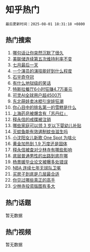# 知乎热门

`最后更新时间：2025-08-01 18:31:18 +0800`

## 热门搜索

1. [哪句话让你突然沉默了很久](https://www.zhihu.com/search?q=%E5%93%AA%E5%8F%A5%E8%AF%9D%E8%AE%A9%E4%BD%A0%E7%AA%81%E7%84%B6%E6%B2%89%E9%BB%98%E4%BA%86%E5%BE%88%E4%B9%85)
1. [美联储连续第五次维持利率不变](https://www.zhihu.com/search?q=%E7%BE%8E%E8%81%94%E5%82%A8%E8%BF%9E%E7%BB%AD%E7%AC%AC%E4%BA%94%E6%AC%A1%E7%BB%B4%E6%8C%81%E5%88%A9%E7%8E%87%E4%B8%8D%E5%8F%98)
1. [七月最后一天](https://www.zhihu.com/search?q=%E4%B8%83%E6%9C%88%E6%9C%80%E5%90%8E%E4%B8%80%E5%A4%A9)
1. [一个演员的演技能好到什么程度](https://www.zhihu.com/search?q=%E4%B8%80%E4%B8%AA%E6%BC%94%E5%91%98%E7%9A%84%E6%BC%94%E6%8A%80%E8%83%BD%E5%A5%BD%E5%88%B0%E4%BB%80%E4%B9%88%E7%A8%8B%E5%BA%A6)
1. [石宇奇夺冠](https://www.zhihu.com/search?q=%E7%9F%B3%E5%AE%87%E5%A5%87%E5%A4%BA%E5%86%A0)
1. [有什么地狱级的笑话](https://www.zhihu.com/search?q=%E6%9C%89%E4%BB%80%E4%B9%88%E5%9C%B0%E7%8B%B1%E7%BA%A7%E7%9A%84%E7%AC%91%E8%AF%9D)
1. [特斯拉餐厅6小时狂赚4.7万美元](https://www.zhihu.com/search?q=%E7%89%B9%E6%96%AF%E6%8B%89%E9%A4%90%E5%8E%856%E5%B0%8F%E6%97%B6%E7%8B%82%E8%B5%9A4.7%E4%B8%87%E7%BE%8E%E5%85%83)
1. [可灵AI全球用户超4500万](https://www.zhihu.com/search?q=%E5%8F%AF%E7%81%B5AI%E5%85%A8%E7%90%83%E7%94%A8%E6%88%B7%E8%B6%854500%E4%B8%87)
1. [东北萌娃卖冰棍引宠娃狂潮](https://www.zhihu.com/search?q=%E4%B8%9C%E5%8C%97%E8%90%8C%E5%A8%83%E5%8D%96%E5%86%B0%E6%A3%8D%E5%BC%95%E5%AE%A0%E5%A8%83%E7%8B%82%E6%BD%AE)
1. [你心目中的排名第一的雪糕是什么](https://www.zhihu.com/search?q=%E4%BD%A0%E5%BF%83%E7%9B%AE%E4%B8%AD%E7%9A%84%E6%8E%92%E5%90%8D%E7%AC%AC%E4%B8%80%E7%9A%84%E9%9B%AA%E7%B3%95%E6%98%AF%E4%BB%80%E4%B9%88)
1. [上海药皂被爆含有「苏丹红」](https://www.zhihu.com/search?q=%E4%B8%8A%E6%B5%B7%E8%8D%AF%E7%9A%82%E8%A2%AB%E7%88%86%E5%90%AB%E6%9C%89%E3%80%8C%E8%8B%8F%E4%B8%B9%E7%BA%A2%E3%80%8D)
1. [释永信的戒牒被注销](https://www.zhihu.com/search?q=%E9%87%8A%E6%B0%B8%E4%BF%A1%E7%9A%84%E6%88%92%E7%89%92%E8%A2%AB%E6%B3%A8%E9%94%80)
1. [哪些家庭可以领 3 岁以下婴幼儿补贴](https://www.zhihu.com/search?q=%E5%93%AA%E4%BA%9B%E5%AE%B6%E5%BA%AD%E5%8F%AF%E4%BB%A5%E9%A2%86%203%20%E5%B2%81%E4%BB%A5%E4%B8%8B%E5%A9%B4%E5%B9%BC%E5%84%BF%E8%A1%A5%E8%B4%B4)
1. [灭蚊鱼能有效遏制蚊虫滋生吗](https://www.zhihu.com/search?q=%E7%81%AD%E8%9A%8A%E9%B1%BC%E8%83%BD%E6%9C%89%E6%95%88%E9%81%8F%E5%88%B6%E8%9A%8A%E8%99%AB%E6%BB%8B%E7%94%9F%E5%90%97)
1. [小沈阳女儿新歌 One Spot 为啥火](https://www.zhihu.com/search?q=%E5%B0%8F%E6%B2%88%E9%98%B3%E5%A5%B3%E5%84%BF%E6%96%B0%E6%AD%8C%20One%20Spot%20%E4%B8%BA%E5%95%A5%E7%81%AB)
1. [黄金加热到 1.9 万度还是固体](https://www.zhihu.com/search?q=%E9%BB%84%E9%87%91%E5%8A%A0%E7%83%AD%E5%88%B0%201.9%20%E4%B8%87%E5%BA%A6%E8%BF%98%E6%98%AF%E5%9B%BA%E4%BD%93)
1. [释永信被查对少林寺有哪些影响](https://www.zhihu.com/search?q=%E9%87%8A%E6%B0%B8%E4%BF%A1%E8%A2%AB%E6%9F%A5%E5%AF%B9%E5%B0%91%E6%9E%97%E5%AF%BA%E6%9C%89%E5%93%AA%E4%BA%9B%E5%BD%B1%E5%93%8D)
1. [底层普通男性的出路到底在哪](https://www.zhihu.com/search?q=%E5%BA%95%E5%B1%82%E6%99%AE%E9%80%9A%E7%94%B7%E6%80%A7%E7%9A%84%E5%87%BA%E8%B7%AF%E5%88%B0%E5%BA%95%E5%9C%A8%E5%93%AA)
1. [杨景媛毕业论文被曝多处错误](https://www.zhihu.com/search?q=%E6%9D%A8%E6%99%AF%E5%AA%9B%E6%AF%95%E4%B8%9A%E8%AE%BA%E6%96%87%E8%A2%AB%E6%9B%9D%E5%A4%9A%E5%A4%84%E9%94%99%E8%AF%AF)
1. [NBA 连续七年无球队卫冕](https://www.zhihu.com/search?q=NBA%20%E8%BF%9E%E7%BB%AD%E4%B8%83%E5%B9%B4%E6%97%A0%E7%90%83%E9%98%9F%E5%8D%AB%E5%86%95)
1. [买房子到底是几层最合适](https://www.zhihu.com/search?q=%E4%B9%B0%E6%88%BF%E5%AD%90%E5%88%B0%E5%BA%95%E6%98%AF%E5%87%A0%E5%B1%82%E6%9C%80%E5%90%88%E9%80%82)
1. [你见过哪些真正的高手](https://www.zhihu.com/search?q=%E4%BD%A0%E8%A7%81%E8%BF%87%E5%93%AA%E4%BA%9B%E7%9C%9F%E6%AD%A3%E7%9A%84%E9%AB%98%E6%89%8B)
1. [少林寺投资版图有多大](https://www.zhihu.com/search?q=%E5%B0%91%E6%9E%97%E5%AF%BA%E6%8A%95%E8%B5%84%E7%89%88%E5%9B%BE%E6%9C%89%E5%A4%9A%E5%A4%A7)

## 热门话题

暂无数据

## 热门视频

暂无数据